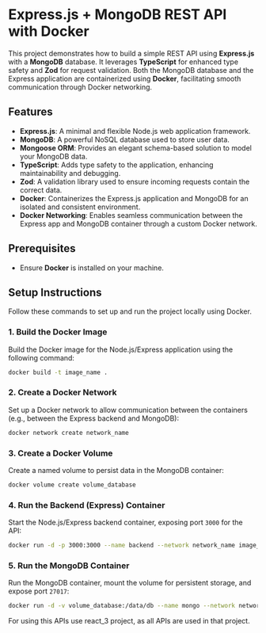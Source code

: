 # Express.js + MongoDB REST API with Docker

This project demonstrates how to build a simple REST API using **Express.js** with a **MongoDB** database. It leverages **TypeScript** for enhanced type safety and **Zod** for request validation. Both the MongoDB database and the Express application are containerized using **Docker**, facilitating smooth communication through Docker networking.

## Features

- **Express.js**: A minimal and flexible Node.js web application framework.
- **MongoDB**: A powerful NoSQL database used to store user data.
- **Mongoose ORM**: Provides an elegant schema-based solution to model your MongoDB data.
- **TypeScript**: Adds type safety to the application, enhancing maintainability and debugging.
- **Zod**: A validation library used to ensure incoming requests contain the correct data.
- **Docker**: Containerizes the Express.js application and MongoDB for an isolated and consistent environment.
- **Docker Networking**: Enables seamless communication between the Express app and MongoDB container through a custom Docker network.

## Prerequisites

- Ensure **Docker** is installed on your machine.

## Setup Instructions

Follow these commands to set up and run the project locally using Docker.

### 1. Build the Docker Image

Build the Docker image for the Node.js/Express application using the following command:

```bash
docker build -t image_name .
```

### 2. Create a Docker Network

Set up a Docker network to allow communication between the containers (e.g., between the Express backend and MongoDB):

```bash
docker network create network_name
```

### 3. Create a Docker Volume

Create a named volume to persist data in the MongoDB container:

```bash
docker volume create volume_database
```

### 4. Run the Backend (Express) Container

Start the Node.js/Express backend container, exposing port `3000` for the API:

```bash
docker run -d -p 3000:3000 --name backend --network network_name image_name
```

### 5. Run the MongoDB Container

Run the MongoDB container, mount the volume for persistent storage, and expose port `27017`:

```bash
docker run -d -v volume_database:/data/db --name mongo --network network_name -p 27017:27017 mongo
```

For using this APIs use react_3 project, as all APIs are used in that project.